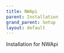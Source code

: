 ```yaml
---
title: NWApi
parent: Installation
grand_parent: Setup
layout: default
---
```


Installation for NWApi
